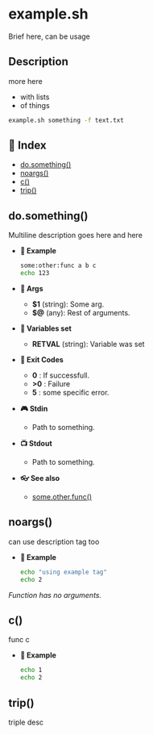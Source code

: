# example.sh

Brief here, can be usage

## Description

more here
* with lists
* of things

~~~bash
example.sh something -f text.txt
~~~

## 📇 Index

* [do.something()](#dosomething)
* [noargs()](#noargs)
* [c()](#c)
* [trip()](#trip)

## do.something()

Multiline description goes here
and here

* __🔧 Example__

  ~~~bash
  some:other:func a b c
  echo 123
  ~~~

* __🔌 Args__

  * __$1__ (string): Some arg.
  * __$@__ (any): Rest of arguments.

* __🎯 Variables set__

  * __RETVAL__ (string): Variable was set

* __🔢 Exit Codes__

  * __0__ :  If successfull.
  * __>0__ : Failure
  * __5__ :  some specific error.

* __🎮 Stdin__

  * Path to something.

* __📺 Stdout__

  * Path to something.

* __👓 See also__

  * [some.other.func()](#someotherfunc)

## noargs()

can use description tag too

* __🔧 Example__

  ~~~bash
  echo "using example tag"
  echo 2
  ~~~

_Function has no arguments._

## c()

func c

* __🔧 Example__

  ~~~bash
  echo 1
  echo 2
  ~~~

## trip()

triple desc
